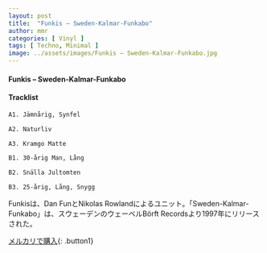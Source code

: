 ```yaml
---
layout: post
title:  "Funkis – Sweden-Kalmar-Funkabo"
author: mmr
categories: [ Vinyl ]
tags: [ Techno, Minimal ]
image: ../assets/images/Funkis – Sweden-Kalmar-Funkabo.jpg
---
```


#### Funkis – Sweden-Kalmar-Funkabo

#### Tracklist
```md
A1. Jämnårig, Synfel

A2. Naturliv

A3. Kramgo Matte

B1. 30-årig Man, Lång

B2. Snälla Jultomten

B3. 25-årig, Lång, Snygg
```

Funkisは、Dan FunとNikolas Rowlandによるユニット。「Sweden-Kalmar-Funkabo」は、スウェーデンのウェーベルBörft Recordsより1997年にリリースされた。

[メルカリで購入](https://jp.mercari.com/item/m20734209180){: .button1}

